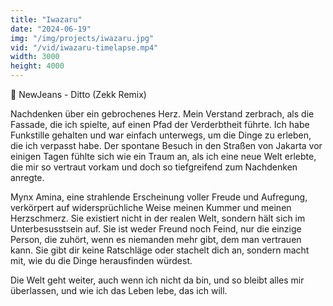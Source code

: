 ```yaml
---
title: "Iwazaru"
date: "2024-06-19"
img: "/img/projects/iwazaru.jpg"
vid: "/vid/iwazaru-timelapse.mp4"
width: 3000
height: 4000
---
```


🎵 NewJeans - Ditto (Zekk Remix)

Nachdenken über ein gebrochenes Herz. Mein Verstand zerbrach, als die Fassade, die ich spielte, auf einen Pfad der Verderbtheit führte. Ich habe Funkstille gehalten und war einfach unterwegs, um die Dinge zu erleben, die ich verpasst habe. Der spontane Besuch in den Straßen von Jakarta vor einigen Tagen fühlte sich wie ein Traum an, als ich eine neue Welt erlebte, die mir so vertraut vorkam und doch so tiefgreifend zum Nachdenken anregte.

Mynx Amina, eine strahlende Erscheinung voller Freude und Aufregung, verkörpert auf widersprüchliche Weise meinen Kummer und meinen Herzschmerz. Sie existiert nicht in der realen Welt, sondern hält sich im Unterbesusstsein auf. Sie ist weder Freund noch Feind, nur die einzige Person, die zuhört, wenn es niemanden mehr gibt, dem man vertrauen kann. Sie gibt dir keine Ratschläge oder stachelt dich an, sondern macht mit, wie du die Dinge herausfinden würdest.

Die Welt geht weiter, auch wenn ich nicht da bin, und so bleibt alles mir überlassen, und wie ich das Leben lebe, das ich will.
